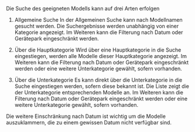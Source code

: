 Die Suche des geeigneten Modells kann auf drei Arten erfolgen



1. Allgemeine Suche
In der Allgemeinen Suche kann nach Modellnamen gesucht werden. Die Suchergebnisse werden unabhängig von einer Kategorie angezeigt. Im Weiteren kann die Filterung nach Datum oder Gerätepark eingeschränkt werden.

2. Über die Hauptkategorie
Wird über eine Hauptkategorie in die Suche eingestiegen, werden alle Modelle dieser Hauptkategorie angezeigt. Im Weiteren kann die Filterung nach Datum oder Gerätepark eingeschränkt werden oder eine weitere Unterkategorie gewählt, sofern vorhanden.

3. Über die Unterkategorie
Es kann direkt über die Unterkategorie in die Suche eingestiegen werden, sofern diese bekannt ist. Die Liste zeigt die der Unterkategorie entsprechenden Modelle an. Im Weiteren kann die Filterung nach Datum oder Gerätepark eingeschränkt werden oder eine weitere Unterkategorie gewählt, sofern vorhanden.

Die weitere Einschränkung nach Datum ist wichtig um die Modelle auszuklammern, die zu einem gewissen Datum nicht verfügbar sind.